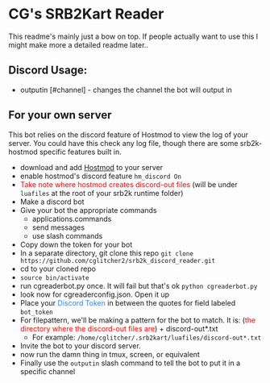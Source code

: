 # CG's SRB2Kart Reader
This readme's mainly just a bow on top. If people actually want to use this I might make more a detailed readme later..

## Discord Usage:
* outputin \[#channel\] - changes the channel the bot will output in

## For your own server
This bot relies on the discord feature of Hostmod to view the log of your server. You could have this check any log file, though there are some srb2k-hostmod specific features built in.
* download and add [Hostmod](https://mb.srb2.org/threads/hostmod.26649/) to your server
* enable hostmod's discord feature `hm_discord On`
* <span style="color:red">Take note where hostmod creates discord-out files</span> (will be under `luafiles` at the root of your srb2k runtime folder)
* Make a discord bot
* Give your  bot the appropriate commands
    * applications.commands
    * send messages
    * use slash commands
* Copy down the token for your bot
* In a separate directory, git clone this repo `git clone https://github.com/cglitcher2/srb2k_discord_reader.git`
* cd to your cloned repo
* `source bin/activate`
* run cgreaderbot.py once. It will fail but that's ok `python cgreaderbot.py`
* look now for cgreaderconfig.json. Open it up
* Place your <span style="color:#3480eb">Discord Token</span> in between the quotes for field labeled `bot_token`
* For filepattern, we'll be making a pattern for the bot to match. It is: (<span style="color:red">the directory where the discord-out files are</span>) + discord-out*.txt
    * For example: `/home/cglitcher/.srb2kart/luafiles/discord-out*.txt`
* Invite the bot to your discord server.
* now run the damn thing in tmux, screen, or equivalent
* Finally use the `outputin` slash command to tell the bot to put it in a specific channel
